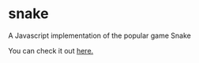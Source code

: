 # snake
A Javascript implementation of the popular game Snake

You can check it out [here.](https://snake.diogocarlos.pt)
